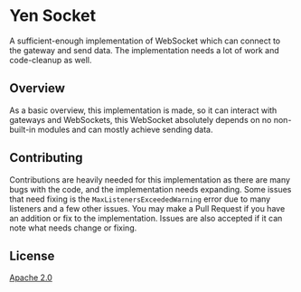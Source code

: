 # Yen Socket
A sufficient-enough implementation of WebSocket which can connect to the gateway and send data. The implementation needs a lot of work and code-cleanup as well.

## Overview
As a basic overview, this implementation is made, so it can interact with gateways and WebSockets, this WebSocket absolutely depends on no non-built-in modules and can mostly achieve sending data.

## Contributing
Contributions are heavily needed for this implementation as there are many bugs with the code, and the implementation needs expanding. Some issues that need fixing is the `MaxListenersExceededWarning` error due to many listeners and a few other issues. You may make a Pull Request if you have an addition or fix to the implementation. Issues are also accepted if it can note what needs change or fixing.

## License
[Apache 2.0](https://github.com/KaNguy/Yen-Socket/blob/main/LICENSE.md)
